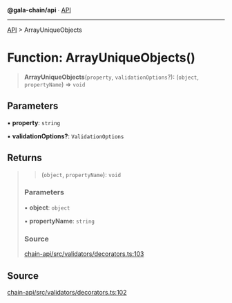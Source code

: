 **@gala-chain/api** ∙ [API](../exports.md)

***

[API](../exports.md) > ArrayUniqueObjects

# Function: ArrayUniqueObjects()

> **ArrayUniqueObjects**(`property`, `validationOptions`?): (`object`, `propertyName`) => `void`

## Parameters

▪ **property**: `string`

▪ **validationOptions?**: `ValidationOptions`

## Returns

> > (`object`, `propertyName`): `void`
>
> ### Parameters
>
> ▪ **object**: `object`
>
> ▪ **propertyName**: `string`
>
> ### Source
>
> [chain-api/src/validators/decorators.ts:103](https://github.com/GalaChain/sdk/blob/bcbbb18/chain-api/src/validators/decorators.ts#L103)
>

## Source

[chain-api/src/validators/decorators.ts:102](https://github.com/GalaChain/sdk/blob/bcbbb18/chain-api/src/validators/decorators.ts#L102)
